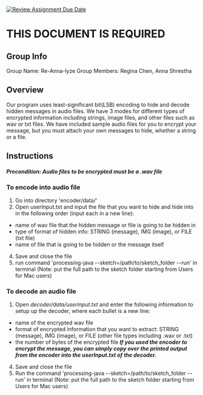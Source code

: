 [![Review Assignment Due Date](https://classroom.github.com/assets/deadline-readme-button-24ddc0f5d75046c5622901739e7c5dd533143b0c8e959d652212380cedb1ea36.svg)](https://classroom.github.com/a/ecp4su41)
# THIS DOCUMENT IS REQUIRED
## Group Info
Group Name: Re-Anna-lyze
Group Members: Regina Chen, Anna Shrestha

## Overview
Our program uses least-significant bit(LSB) encoding to hide and decode hidden messages in audio files. We have 3 modes for different types of encrypted information including strings, image files, and other files such as wav or txt files. We have included sample audio files for you to encrypt your message, but you must attach your own messages to hide, whether a string or a file. 

## Instructions

#### ***Precondition: Audio files to be encrypted must be a .wav file***

### To encode into audio file
1. Go into directory 'encoder/data/'
2. Open userInput.txt and input the file that you want to hide and hide into in the following order (input each in a new line):
  - name of wav file that the hidden message or file is going to be hidden in
  - type of format of hidden info: STRING (message), IMG (image), or FILE (txt file)
  - name of file that is going to be hidden or the message itself
4. Save and close the file
5. run command 'processing-java --sketch=/path/to/sketch_folder --run' in terminal (Note: put the full path to the sketch folder starting from Users for Mac users)

### To decode an audio file
1. Open *decoder/data/userinput.txt* and enter the following information to setup up the decoder, where each bullet is a new line:
  - name of the encrypted wav file
  - format of encrypted information that you want to extract: STRING (message), IMG (image), or FILE (other file types including .wav or .txt)
  - the number of bytes of the encrypted file
***If you used the encoder to encrypt the message, you can simply copy over the printed output from the encoder into the userInput.txt of the decoder.***
4. Save and close the file
5. Run the command 'processing-java --sketch=/path/to/sketch_folder --run' in terminal (Note: put the full path to the sketch folder starting from Users for Mac users)
